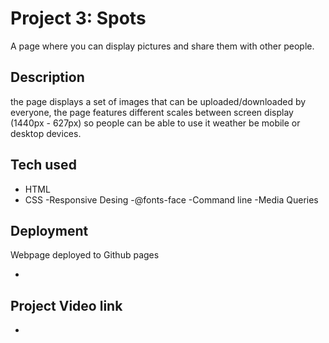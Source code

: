 # Project 3: Spots

A page where you can display pictures and share them with other people.

## Description

the page displays a set of images that can be uploaded/downloaded by everyone, the page features different scales between screen display (1440px - 627px) so people can be able to use it weather be mobile or desktop devices.

## Tech used

- HTML
- CSS
  -Responsive Desing
  -@fonts-face
  -Command line
  -Media Queries

## Deployment

Webpage deployed to Github pages

- [Link]: (https://juansanchez228.github.io/se_project_spots/)

## Project Video link

- [link]: (https://drive.google.com/file/d/1iHHq6xIvWNMgf0Ra8fv_cJHeSaO39oOi/view?usp=sharing)
